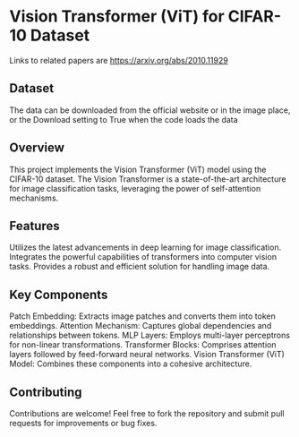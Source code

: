 # Vision Transformer (ViT) for CIFAR-10 Dataset
Links to related papers are https://arxiv.org/abs/2010.11929
## Dataset
The data can be downloaded from the official website or in the image place, or the Download setting to True when the code loads the data

## Overview
This project implements the Vision Transformer (ViT) model using the CIFAR-10 dataset. The Vision Transformer is a state-of-the-art architecture for image classification tasks, leveraging the power of self-attention mechanisms.

## Features
Utilizes the latest advancements in deep learning for image classification.
Integrates the powerful capabilities of transformers into computer vision tasks.
Provides a robust and efficient solution for handling image data.

## Key Components
Patch Embedding: Extracts image patches and converts them into token embeddings.
Attention Mechanism: Captures global dependencies and relationships between tokens.
MLP Layers: Employs multi-layer perceptrons for non-linear transformations.
Transformer Blocks: Comprises attention layers followed by feed-forward neural networks.
Vision Transformer (ViT) Model: Combines these components into a cohesive architecture.

## Contributing
Contributions are welcome! Feel free to fork the repository and submit pull requests for improvements or bug fixes.

